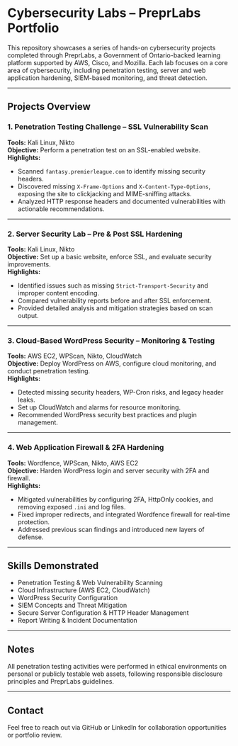 # Cybersecurity Labs – PreprLabs Portfolio

This repository showcases a series of hands-on cybersecurity projects completed through PreprLabs, a Government of Ontario-backed learning platform supported by AWS, Cisco, and Mozilla. Each lab focuses on a core area of cybersecurity, including penetration testing, server and web application hardening, SIEM-based monitoring, and threat detection.

---

## Projects Overview

### 1. Penetration Testing Challenge – SSL Vulnerability Scan
**Tools:** Kali Linux, Nikto  
**Objective:** Perform a penetration test on an SSL-enabled website.  
**Highlights:**
- Scanned `fantasy.premierleague.com` to identify missing security headers.
- Discovered missing `X-Frame-Options` and `X-Content-Type-Options`, exposing the site to clickjacking and MIME-sniffing attacks.
- Analyzed HTTP response headers and documented vulnerabilities with actionable recommendations.


---

### 2. Server Security Lab – Pre & Post SSL Hardening
**Tools:** Kali Linux, Nikto  
**Objective:** Set up a basic website, enforce SSL, and evaluate security improvements.  
**Highlights:**
- Identified issues such as missing `Strict-Transport-Security` and improper content encoding.
- Compared vulnerability reports before and after SSL enforcement.
- Provided detailed analysis and mitigation strategies based on scan output.


---

### 3. Cloud-Based WordPress Security – Monitoring & Testing
**Tools:** AWS EC2, WPScan, Nikto, CloudWatch  
**Objective:** Deploy WordPress on AWS, configure cloud monitoring, and conduct penetration testing.  
**Highlights:**
- Detected missing security headers, WP-Cron risks, and legacy header leaks.
- Set up CloudWatch and alarms for resource monitoring.
- Recommended WordPress security best practices and plugin management.


---

### 4. Web Application Firewall & 2FA Hardening
**Tools:** Wordfence, WPScan, Nikto, AWS EC2  
**Objective:** Harden WordPress login and server security with 2FA and firewall.  
**Highlights:**
- Mitigated vulnerabilities by configuring 2FA, HttpOnly cookies, and removing exposed `.ini` and log files.
- Fixed improper redirects, and integrated Wordfence firewall for real-time protection.
- Addressed previous scan findings and introduced new layers of defense.


---

## Skills Demonstrated

- Penetration Testing & Web Vulnerability Scanning
- Cloud Infrastructure (AWS EC2, CloudWatch)
- WordPress Security Configuration
- SIEM Concepts and Threat Mitigation
- Secure Server Configuration & HTTP Header Management
- Report Writing & Incident Documentation

---

## Notes

All penetration testing activities were performed in ethical environments on personal or publicly testable web assets, following responsible disclosure principles and PreprLabs guidelines.

---

## Contact

Feel free to reach out via GitHub or LinkedIn for collaboration opportunities or portfolio review.
